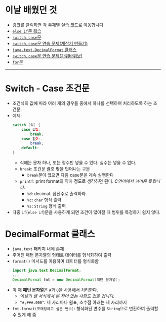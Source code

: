 # 이날 배웠던 것

- 링크를 클릭하면 각 주제별 실습 코드로 이동합니다.
- [`else if`문 복습](../../221011-221202_JAVA_BASICS/22-10/221021/javastudy56/javastudy/src/javastudy/Java17.java)
- [`switch`, `case`문](../../221011-221202_JAVA_BASICS/22-10/221021/javastudy56/javastudy/src/javastudy/Java18.java)
- [`switch`, `case`문 연습 문제(계산기 만들기)](../../221011-221202_JAVA_BASICS/22-10/221021/javastudy56/javastudy/src/javastudy/Java19.java)
- [`java.text.DecimalFormat` 클래스](../../221011-221202_JAVA_BASICS/22-10/221021/javastudy56/javastudy/src/javastudy/Java20.java)
- [`switch`, `case`문 연습 문제(가위바위보)](../../221011-221202_JAVA_BASICS/22-10/221021/javastudy56/javastudy/src/javastudy/Java21.java)
- [`for`문](../../221011-221202_JAVA_BASICS/22-10/221021/javastudy56/javastudy/src/javastudy/Java22.java)

---

# Switch - Case 조건문

- 조건식의 값에 따라 여러 개의 경우들 중에서 하나를 선택하여 처리하도록 하는 조건문.
- 예제:
    ```java
    switch (식) {
        case 값1:
            break;
        case 값2:.
            break;
        default:
    }
    ```
    - 식에는 문자 하나, 또는 정수만 넣을 수 있다. 실수는 넣을 수 없다.
    - `break`: 조건문 괄호 밖을 벗어나는 구문
        - `break`문이 없으면 다음 case문을 계속 실행한다
    - `printf`: print format의 약자 정도로 생각하면 된다. *C언어에서 넘어온 듯합니다.*
        - `%d`: decimal. 십진수로 출력하라.
        - `%c`: `char` 형식 출력
        - `%s`: `String` 형식 출력
- 다중 `if`(`else if`)문을 사용하게 되면 조건이 많아질 때 범위를 특정하기 쉽지 않다.

# DecimalFormat 클래스

- `java.text` 패키지 내에 존재
- 주어진 패턴 문자열의 형태로 데이터를 형식화하여 출력
- `format()` 메서드를 이용하여 데이터를 형식화함
    ```java
    import java.text.DecimalFormat;
    ...
    DecimalFormat fmt = new DecimalFormat(패턴 문자열);
    ```
- 이 때 **패턴 문자열**은 `#`과 `0`을 사용해서 처리한다.
    - *엑셀의 셀 서식에서 본 적이 있는 사람도 있을 겁니다.*
    - `"#,###.000"`: 세 자리마다 쉼표, 소수점 아래는 세 자리까지
- `fmt.format(포매팅하고 싶은 변수)`: 형식화된 변수를 `String`으로 변환하여 출력할 수 있게 해 줌
